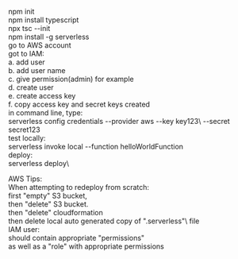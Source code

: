 npm init\
npm install typescript\
npx tsc --init\
npm install -g serverless\
go to AWS account\
got to IAM:\
    a. add user\
    b. add user name\
    c. give permission(admin) for example\
    d. create user\
    e. create access key\
    f. copy access key and secret keys created\
in command line, type:  \
    serverless config credentials --provider aws --key key123\ --secret secret123\
test locally:\
    serverless invoke local --function helloWorldFunction\
deploy:\
    serverless deploy\

AWS Tips:\
    When attempting to redeploy from scratch:\
        first "empty" S3 bucket,\
        then "delete" S3 bucket.\
        then "delete" cloudformation\
        then delete local auto generated copy of ".serverless"\ file\
    IAM user:\
        should contain appropriate "permissions"\
        as well as a "role" with appropriate permissions

